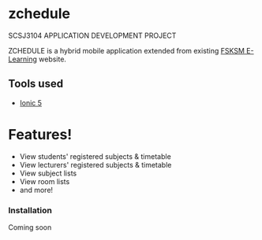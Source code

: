 # zchedule
SCSJ3104 APPLICATION DEVELOPMENT PROJECT

ZCHEDULE is a hybrid mobile application extended from existing [FSKSM E-Learning] website.

## Tools used 
- [Ionic 5]

# Features!

  - View students' registered subjects & timetable
  - View lecturers' registered subjects & timetable
  - View subject lists
  - View room lists
  - and more!

 ### Installation
  Coming soon
  
  [FSKSM E-Learning]: <http://web1.fsksm.utm.my/~webapps/cgi-bin/webman/applications/fsksmELearning/index.cgi>
  [Ionic 5]: <https://ionicframework.com/docs>
